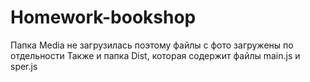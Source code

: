 # Homework-bookshop

Папка Media не загрузилась поэтому файлы с фото загружены по отдельности
Также и папка Dist, которая содержит файлы main.js и sper.js
